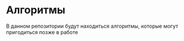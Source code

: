 Алгоритмы
=========
В данном репозитории будут находиться алгоритмы, которые могут пригодиться позже в работе
